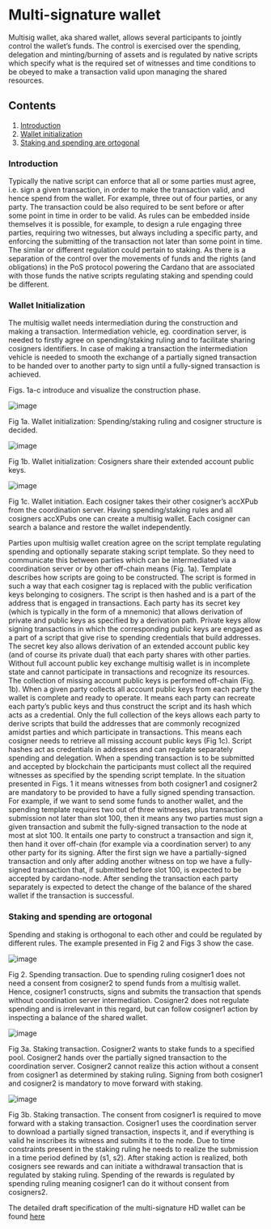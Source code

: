 # Multi-signature wallet #

Multisig wallet, aka shared wallet, allows several participants to jointly control the wallet’s funds.
The control is exercised over the spending, delegation and minting/burning of assets and is regulated by native scripts
which specify what is the required set of witnesses and time conditions to be obeyed to
make a transaction valid upon managing the shared resources.

## Contents ##
1. [Introduction](#introduction)
2. [Wallet initialization](#wallet-initialization)
3. [Staking and spending are ortogonal](#staking-and-spending-are-ortogonal)


### Introduction ###

Typically the native script can enforce that all or some parties must agree, i.e. sign a given transaction,
in order to make the transaction valid, and hence spend from the wallet. For example, three out of four parties, or any party.
The transaction could be also required to be sent before or after some point in time in order to be valid.
As rules can be embedded inside themselves it is possible, for example, to design a rule engaging three parties, requiring two witnesses,
but always including a specific party, and enforcing the submitting of the transaction not later than some point in time.
The similar or different regulation could pertain to staking. As there is a separation of the control over the movements of funds and the rights (and obligations)
in the PoS protocol powering the Cardano that are associated with those funds the native scripts regulating staking and spending could be different.

### Wallet Initialization ###

The multisig wallet needs intermediation during the construction and making a transaction. Intermediation vehicle, eg. coordination server,
is needed to firstly agree on spending/staking ruling and to facilitate sharing cosigners identifiers.
In case of making a transaction the intermediation vehicle is needed to smooth the exchange of a partially signed transaction
to be handed over to another party to sign until a fully-signed transaction is achieved.

Figs. 1a-c introduce and visualize the construction phase.

![image](./multisig-figures/fig1a.svg)

Fig 1a. Wallet initialization: Spending/staking ruling and cosigner structure is decided.


![image](./multisig-figures/fig1b.svg)

Fig 1b. Wallet initialization: Cosigners share their extended account public keys.

![image](./multisig-figures/fig1c.svg)

Fig 1c. Wallet initiation. Each cosigner takes their other cosigner’s accXPub from the coordination server. Having spending/staking rules and all cosigners accXPubs one can create a multisig wallet. Each cosigner can search a balance and restore the wallet independently.

Parties upon multisig wallet creation agree on the script template regulating spending and optionally separate staking script template.
So they need to communicate this between parties which can be intermediated via a coordination server or by other off-chain means (Fig. 1a).
Template describes how scripts are going to be constructed. The script is formed in such a way that each cosigner tag is replaced with
the public verification keys belonging to cosigners. The script is then hashed and is a part of the address that is engaged in transactions.
Each party has its secret key (which is typically in the form of a mnemonic) that allows derivation of private and public keys
as specified by a derivation path. Private keys allow signing transactions in which the corresponding public keys are engaged as
a part of a script that give rise to spending credentials that build addresses. The secret key also allows derivation of an extended account public key
(and of course its private dual) that each party shares with other parties. Without full account public key exchange multisig wallet is in incomplete state
and cannot participate in transactions and recognize its resources. The collection of missing account public keys is performed off-chain (Fig. 1b).
When a given party collects all account public keys from each party the wallet is complete and ready to operate.
It means each party can recreate each party’s public keys and thus construct the script and its hash which acts as a credential.
Only the full collection of the keys allows each party to derive scripts that build the addresses that are commonly recognized amidst parties
and which participate in transactions. This means each cosigner needs to retrieve all missing account public keys (Fig 1c).
Script hashes act as credentials in addresses and can regulate separately spending and delegation.
When a spending transaction is to be submitted and accepted by blockchain the participants must collect all the required witnesses
as specified by the spending script template. In the situation presented in  Figs. 1 it means witnesses from both cosigner1 and cosigner2 are mandatory
to be provided to have a fully signed spending transaction.
For example, if we want to send some funds to another wallet, and the spending template requires two out of three witnesses,
plus transaction submission not later than slot 100, then it means any two parties must sign a given transaction and
submit the fully-signed transaction to the node at most at slot 100.
It entails one party to construct a transaction and sign it, then hand it over off-chain (for example via a coordination server)
to any other party for its signing. After the first sign we have a partially-signed transaction and only after adding
another witness on top we have a fully-signed transaction that, if submitted before slot 100, is expected to be accepted by cardano-node.
After sending the transaction each party separately is expected to detect the change of the balance of the shared wallet if the transaction is successful.

### Staking and spending are ortogonal ###

Spending and staking is orthogonal to each other and could be regulated by different rules.
The example presented in Fig 2 and Figs 3 show the case.

![image](./multisig-figures/fig2.svg)

Fig 2. Spending transaction. Due to spending ruling cosigner1 does not need a consent from cosigner2 to spend funds from a multisig wallet.
Hence, cosigner1 constructs, signs and submits the transaction that spends without coordination server intermediation.
Cosigner2 does not regulate spending and is irrelevant in this regard, but can follow cosigner1 action by inspecting a balance of the shared wallet.

![image](./multisig-figures/fig3a.svg)

Fig 3a. Staking transaction. Cosigner2 wants to stake funds to a specified pool.
Cosigner2 hands over the partially signed transaction to the coordination server.
Cosigner2 cannot realize this action without a consent from cosigner1 as determined by staking ruling.
Signing from both cosigner1 and cosigner2 is mandatory to move forward with staking.

![image](./multisig-figures/fig3b.svg)

Fig 3b. Staking transaction. The consent from cosigner1 is required to move forward with a staking transaction.
Cosigner1 uses the coordination server to download a partially signed transaction, inspects it, and if everything is valid he inscribes its witness
and submits it to the node. Due to time constraints present in the staking ruling he needs to realize the submission
in a time period defined by (s1, s2). After staking action is realized, both cosigners see rewards and
can initiate a withdrawal transaction that is regulated by staking ruling.
Spending of the rewards is regulated by spending ruling meaning cosigner1 can do it without consent from cosigners2.

The detailed draft specification of the multi-signature HD wallet can be found [here][ref1854]

[ref1854]: https://github.com/cardano-foundation/CIPs/tree/master/CIP-1854.
